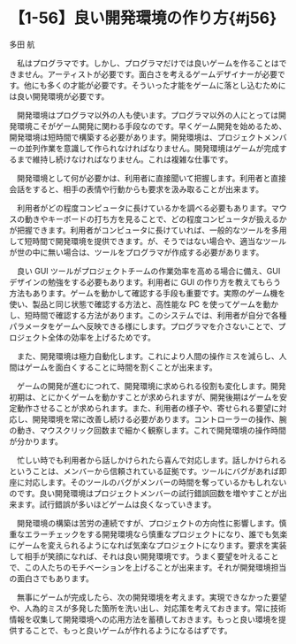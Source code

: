 # 【1-56】良い開発環境の作り方{#j56}

<div class="author">多田 航</div>

　私はプログラマです。しかし、プログラマだけでは良いゲームを作ることはできません。アーティストが必要です。面白さを考えるゲームデザイナーが必要です。他にも多くの才能が必要です。そういった才能をゲームに落とし込むためには良い開発環境が必要です。

　開発環境はプログラマ以外の人も使います。プログラマ以外の人にとっては開発環境こそがゲーム開発に関わる手段なのです。早くゲーム開発を始めるため、開発環境は短時間で構築する必要があります。開発環境は、プロジェクトメンバーの並列作業を意識して作られなければなりません。開発環境はゲームが完成するまで維持し続けなければなりません。これは複雑な仕事です。

　開発環境として何が必要かは、利用者に直接聞いて把握します。利用者と直接会話をすると、相手の表情や行動からも要求を汲み取ることが出来ます。

　利用者がどの程度コンピュータに長けているかを調べる必要もあります。マウスの動きやキーボードの打ち方を見ることで、どの程度コンピュータが扱えるかが把握できます。利用者がコンピュータに長けていれば、一般的なツールを多用して短時間で開発環境を提供できます。が、そうではない場合や、適当なツールが世の中に無い場合は、ツールをプログラマが作成する必要があります。

　良い GUI ツールがプロジェクトチームの作業効率を高める場合に備え、GUI デザインの勉強をする必要もあります。利用者に GUI の作り方を教えてもらう方法もあります。ゲームを動かして確認する手段も重要です。実際のゲーム機を使い、製品と同じ状態で確認する方法と、高性能な PC を使ってゲームを動かし、短時間で確認する方法があります。このシステムでは、利用者が自分で各種パラメータをゲームへ反映できる様にします。プログラマを介さないことで、プロジェクト全体の効率を上げるためです。

　また、開発環境は極力自動化します。これにより人間の操作ミスを減らし、人間はゲームを面白くすることに時間を割くことが出来ます。

　ゲームの開発が進むにつれて、開発環境に求められる役割も変化します。開発初期は、とにかくゲームを動かすことが求められますが、開発後期はゲームを安定動作させることが求められます。また、利用者の様子や、寄せられる要望に対応し、開発環境を常に改善し続ける必要があります。コントローラーの操作、腕の動き、マウスクリック回数まで細かく観察します。これで開発環境の操作時間が分かります。

　忙しい時でも利用者から話しかけられたら喜んで対応します。話しかけられるということは、メンバーから信頼されている証拠です。ツールにバグがあれば即座に対応します。そのツールのバグがメンバーの時間を奪っているかもしれないのです。良い開発環境はプロジェクトメンバーの試行錯誤回数を増やすことが出来ます。試行錯誤が多いほどゲームは良くなっていきます。

　開発環境の構築は苦労の連続ですが、プロジェクトの方向性に影響します。慎重なエラーチェックをする開発環境なら慎重なプロジェクトになり、誰でも気楽にゲームを変えられるようになれば気楽なプロジェクトになります。要求を実装して相手が笑顔になれば、それは良い開発環境です。うまく要望を叶えることで、この人たちのモチベーションを上げることが出来ます。それが開発環境担当の面白さでもあります。

　無事にゲームが完成したら、次の開発環境を考えます。実現できなかった要望や、人為的ミスが多発した箇所を洗い出し、対応策を考えておきます。常に技術情報を収集して開発環境への応用方法を蓄積しておきます。もっと良い環境を提供することで、もっと良いゲームが作れるようになるはずです。

